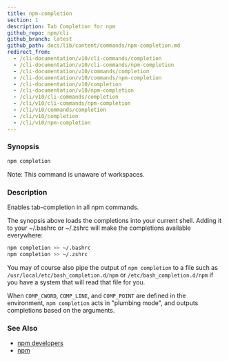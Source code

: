 ```yaml
---
title: npm-completion
section: 1
description: Tab Completion for npm
github_repo: npm/cli
github_branch: latest
github_path: docs/lib/content/commands/npm-completion.md
redirect_from:
  - /cli-documentation/v10/cli-commands/completion
  - /cli-documentation/v10/cli-commands/npm-completion
  - /cli-documentation/v10/commands/completion
  - /cli-documentation/v10/commands/npm-completion
  - /cli-documentation/v10/completion
  - /cli-documentation/v10/npm-completion
  - /cli/v10/cli-commands/completion
  - /cli/v10/cli-commands/npm-completion
  - /cli/v10/commands/completion
  - /cli/v10/completion
  - /cli/v10/npm-completion
---
```


### Synopsis

```bash
npm completion
```

Note: This command is unaware of workspaces.

### Description

Enables tab-completion in all npm commands.

The synopsis above
loads the completions into your current shell.  Adding it to
your ~/.bashrc or ~/.zshrc will make the completions available
everywhere:

```bash
npm completion >> ~/.bashrc
npm completion >> ~/.zshrc
```

You may of course also pipe the output of `npm completion` to a file
such as `/usr/local/etc/bash_completion.d/npm` or 
`/etc/bash_completion.d/npm` if you have a system that will read 
that file for you.

When `COMP_CWORD`, `COMP_LINE`, and `COMP_POINT` are defined in the
environment, `npm completion` acts in "plumbing mode", and outputs
completions based on the arguments.

### See Also

* [npm developers](/cli/v10/using-npm/developers)
* [npm](/cli/v10/commands/npm)
